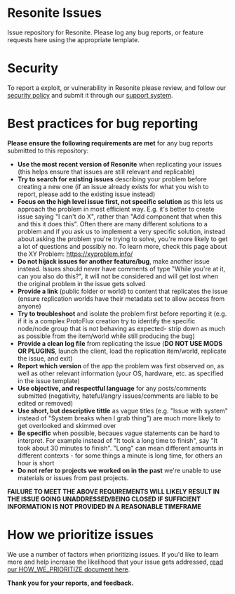 # Resonite Issues
Issue repository for Resonite. Please log any bug reports, or feature requests here using the appropriate template.

# Security
To report a exploit, or vulnerability in Resonite please review, and follow our [security policy](https://github.com/Yellow-Dog-Man/Resonite-Issues/security/policy) and submit it through our [support system](https://support.resonite.com/).

# Best practices for bug reporting
**Please ensure the following requirements are met** for any bug reports submitted to this repository:
- **Use the most recent version of Resonite** when replicating your issues (this helps ensure that issues are still relevant and replicable)
- **Try to search for existing issues** describing your problem before creating a new one (if an issue already exists for what you wish to report, please add to the existing issue instead)
- **Focus on the high level issue first, not specific solution** as this lets us approach the problem in most efficient way. E.g. it's better to create issue saying "I can't do X", rather than "Add component that when this and this it does this". Often there are many different solutions to a problem and if you ask us to implement a very specific solution, instead about asking the problem you're trying to solve, you're more likely to get a lot of questions and possibly no. To learn more, check this page about the XY Problem: https://xyproblem.info/
- **Do not hijack issues for another feature/bug**, make another issue instead. Issues should never have comments of type "While you're at it, can you also do this?", it will not be considered and will get lost when the original problem in the issue gets solved
- **Provide a link** (public folder or world) to content that replicates the issue (ensure replication worlds have their metadata set to allow access from anyone)
- **Try to troubleshoot** and isolate the problem first before reporting it (e.g. if it is a complex ProtoFlux creation try to identify the specific node/node group that is not behaving as expected- strip down as much as possible from the item/world while still producing the bug)
- **Provide a clean log file** from replicating the issue (**DO NOT USE MODS OR PLUGINS**, launch the client, load the replication item/world, replicate the issue, and exit)
- **Report which version** of the app the problem was first observed on, as well as other relevant information (your OS, hardware, etc. as specified in the issue template)
- **Use objective, and respectful language** for any posts/comments submitted (negativity, hateful/angry issues/comments are liable to be edited or removed)
- **Use short, but descriptive tittle** as vague titles (e.g. "Issue with system" instead of "System breaks when I grab thing") are much more likely to get overlooked and skimmed over
- **Be specific** when possible, becaues vague statements can be hard to interpret. For example instead of "It took a long time to finish", say "It took about 30 minutes to finish". "Long" can mean different amounts in different contexts - for some things a minute is long time, for others an hour is short
- **Do not refer to projects we worked on in the past** we're unable to use materials or issues from past projects.

**FAILURE TO MEET THE ABOVE REQUIREMENTS WILL LIKELY RESULT IN THE ISSUE GOING UNADDRESSED/BEING CLOSED IF SUFFICIENT INFORMATION IS NOT PROVIDED IN A REASONABLE TIMEFRAME**

# How we prioritize issues
We use a number of factors when prioritizing issues. If you'd like to learn more and help increase the likelihood that your issue gets addressed, [read our HOW_WE_PRIORITIZE document here](HOW_WE_PRIORITIZE.md).

**Thank you for your reports, and feedback.**
